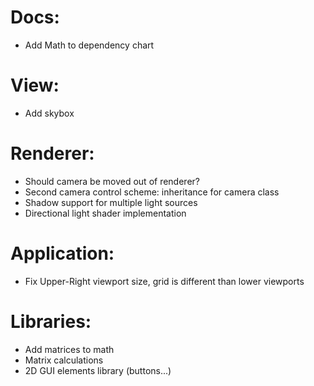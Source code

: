 # Docs:
* Add Math to dependency chart

# View:
* Add skybox

# Renderer:
* Should camera be moved out of renderer?
* Second camera control scheme: inheritance for camera class
* Shadow support for multiple light sources
* Directional light shader implementation

# Application:
* Fix Upper-Right viewport size, grid is different than lower viewports

# Libraries:
* Add matrices to math
* Matrix calculations
* 2D GUI elements library (buttons...)
